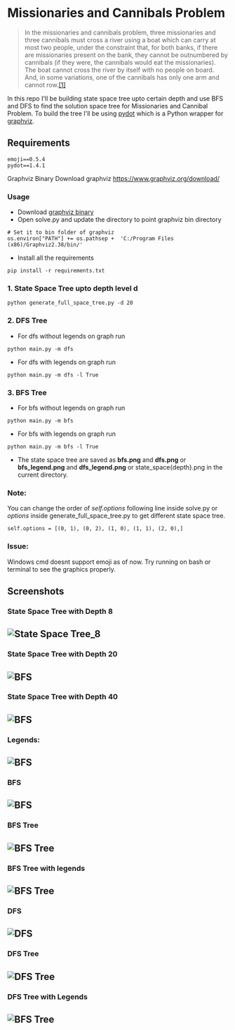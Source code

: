 
# Missionaries and Cannibals Problem 

> In the missionaries and cannibals problem, three missionaries and three cannibals must cross a river using a boat which can carry at most two people, under the constraint that, for both banks, if there are missionaries present on the bank, they cannot be outnumbered by cannibals (if they were, the cannibals would eat the missionaries). The boat cannot cross the river by itself with no people on board. And, in some variations, one of the cannibals has only one arm and cannot row.[[1]](https://en.wikipedia.org/wiki/Missionaries_and_cannibals_problem#cite_note-PressmanSingmaster-1)

In this repo I'll be building state space tree upto certain depth and use BFS and DFS to find the solution space tree for Missionaries and Cannibal Problem. To build the tree I'll be using [pydot](https://github.com/pydot/pydot) which is a Python wrapper  for [graphviz](https://www.graphviz.org/download/).

## Requirements
```
emoji==0.5.4
pydot==1.4.1
```

Graphviz Binary
Download graphviz https://www.graphviz.org/download/

### Usage

 - Download [graphviz binary](https://www.graphviz.org/download/) 
 - Open solve.py and  update  the directory to point graphviz bin directory
```
# Set it to bin folder of graphviz
os.environ["PATH"] += os.pathsep +  'C:/Program Files (x86)/Graphviz2.38/bin/'
``` 
- Install all the requirements
```
pip install -r requirements.txt
  ``` 
  ### 1. State Space Tree upto depth level d
```
python generate_full_space_tree.py -d 20
 ```
  ### 2. DFS Tree
 - For dfs without legends on graph run
```
python main.py -m dfs
 ```
 
- For dfs with legends on graph run
```
python main.py -m dfs -l True
 ``` 
 ### 3. BFS Tree
 - For bfs without legends on graph run
 ```
python main.py -m bfs
  ``` 
  - For bfs with legends on graph run
```
python main.py -m bfs -l True
 ```

 - The state space tree are saved as **bfs.png** and **dfs.png** or **bfs_legend.png** and **dfs_legend.png**  or state_space{depth}.png in the current directory.

### Note:
You can change the order of *self.options* following line inside solve.py  or *options* inside generate_full_space_tree.py  to get different state space tree. 
```
self.options = [(0, 1), (0, 2), (1, 0), (1, 1), (2, 0),]
```
### Issue:
Windows cmd doesnt support emoji as of now. Try running on bash or terminal to see the graphics properly.

## Screenshots
### State Space Tree with Depth 8
![State Space Tree_8](https://github.com/sarangbishal/Missionaries-and-Cannibals-Problem/blob/master/assets/state_space_8.png)
---

### State Space Tree with Depth 20
![BFS](https://github.com/sarangbishal/Missionaries-and-Cannibals-Problem/blob/master/assets/state_space_20.png)
---
### State Space Tree with Depth 40
![BFS](https://github.com/sarangbishal/Missionaries-and-Cannibals-Problem/blob/master/assets/state_space_40.png)
---
### Legends:
![BFS](https://github.com/sarangbishal/Missionaries-and-Cannibals-Problem/blob/master/assets/legend.JPG)
---
###  BFS
![BFS](https://github.com/sarangbishal/Missionaries-and-Cannibals-Problem/blob/master/assets/solution_bfs.JPG)
---

### BFS Tree
![BFS Tree](https://github.com/sarangbishal/Missionaries-and-Cannibals-Problem/blob/master/assets/bfs.png)
---

### BFS Tree with legends
![BFS Tree](https://github.com/sarangbishal/Missionaries-and-Cannibals-Problem/blob/master/assets/bfs_legend.png)
---

### DFS
![DFS](https://github.com/sarangbishal/Missionaries-and-Cannibals-Problem/blob/master/assets/solution_dfs.JPG)
---

### DFS Tree
![DFS Tree](https://github.com/sarangbishal/Missionaries-and-Cannibals-Problem/blob/master/assets/dfs.png)
---

### DFS Tree with Legends
![BFS Tree](https://github.com/sarangbishal/Missionaries-and-Cannibals-Problem/blob/master/assets/dfs_legend.png)
---
